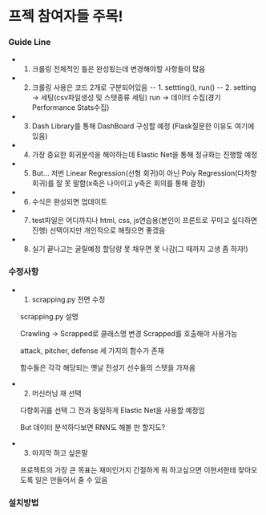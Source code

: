 # 프젝 참여자들 주목!

### Guide Line
- 1. 크롤링 전체적인 틀은 완성됬는데 변경해야할 사항들이 많음
- 2. 크롤링 사용은 코드 2개로 구분되어있음
-- 1. settting(), run()
-- 2. setting -> 세팅(csv파일생성 및 스텟종류 세팅) run -> 데이터 수집(경기 Performance Stats수집)
- 3. Dash Library를 통해 DashBoard 구성할 예정 (Flask질문한 이유도 여기에 있음)
- 4. 가장 중요한 회귀분석을 해야하는데 Elastic Net을 통해 정규화는 진행할 예정 
- 5. But... 저번 Linear Regression(선형 회귀)이 아닌 Poly Regression(다차항 회귀)를 잘 못 말함(x축은 나이이고 y축은 회의를 통해 결정)
- 6. 수식은 완성되면 업데이트
- 7. test파일은 어디까지나 html, css, js연습용(본인이 프론트로 꾸미고 싶다하면 진행) 선택이지만 개인적으로 해줬으면 좋겠음
- 8. 실기 끝나고는 굴릴예정 할당량 못 채우면 못 나감(그 때까지 고생 좀 하자!)


### 수정사항
- 1. scrapping.py 전면 수정
    <p>scrapping.py 설명</p>
    <p>Crawling → Scrapped로 클래스명 변경 Scrapped를 호출해야 사용가능</p>
    <p>attack, pitcher, defense 세 가지의 함수가 존재</p>
    <p>함수들은 각각 해당되는 옛날 전성기 선수들의 스텟을 가져옴</p>
- 2. 머신러닝 재 선택
    <p>다항회귀를 선택 그 전과 동일하게 Elastic Net을 사용할 예정임</p>
    <p>But 데이터 분석하다보면 RNN도 해볼 만 할지도?</p>

- 3. 마지막 하고 싶은말
    <p>프로젝트의 가장 큰 목표는 재미인거지 간절하게 뭐 하고싶으면 이현서한테 찾아오도록 일은 만들어서 줄 수 있음</p>

### 설치방법
